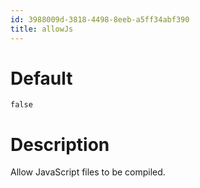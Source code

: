 ```yaml
---
id: 3988009d-3818-4498-8eeb-a5ff34abf390
title: allowJs
---
```


# Default

`false`

# Description

Allow JavaScript files to be compiled.
